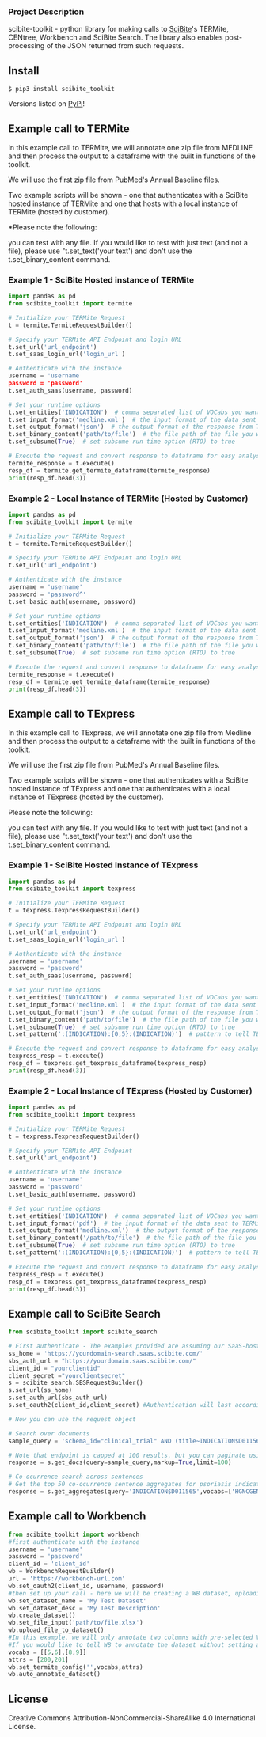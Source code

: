 ### Project Description

scibite-toolkit - python library for making calls to [SciBite](https://www.scibite.com/)'s TERMite, CENtree, Workbench and SciBite Search.
The library also enables post-processing of the JSON returned from such requests.

## Install

```
$ pip3 install scibite_toolkit
```
Versions listed on [PyPi](https://pypi.org/project/scibite-toolkit/)!

## Example call to TERMite
In this example call to TERMite, we will annotate one zip file from MEDLINE and then process the output to a dataframe with the built in functions of the toolkit.



We will use the first zip file from PubMed's Annual Baseline files.



Two example scripts will be shown - one that authenticates with a SciBite hosted instance of TERMite and one that hosts with a local instance of TERMite (hosted by customer).



*Please note the following:

 you can test with any file. 
If you would like to test with just text (and not a file), please use "t.set_text('your text') and don't use the t.set_binary_content command.

### Example 1 - SciBite Hosted instance of TERMite
```python
import pandas as pd
from scibite_toolkit import termite

# Initialize your TERMite Request
t = termite.TermiteRequestBuilder()

# Specify your TERMite API Endpoint and login URL
t.set_url('url_endpoint')
t.set_saas_login_url('login_url')

# Authenticate with the instance
username = 'username
password = 'password'
t.set_auth_saas(username, password)

# Set your runtime options
t.set_entities('INDICATION')  # comma separated list of VOCabs you want to run over your data
t.set_input_format('medline.xml')  # the input format of the data sent to TERMite
t.set_output_format('json')  # the output format of the response from TERMite
t.set_binary_content('path/to/file')  # the file path of the file you want to annotate
t.set_subsume(True)  # set subsume run time option (RTO) to true

# Execute the request and convert response to dataframe for easy analysis
termite_response = t.execute()
resp_df = termite.get_termite_dataframe(termite_response)
print(resp_df.head(3))
```
### Example 2 - Local Instance of TERMite (Hosted by Customer)

```python
import pandas as pd
from scibite_toolkit import termite

# Initialize your TERMite Request
t = termite.TermiteRequestBuilder()

# Specify your TERMite API Endpoint and login URL
t.set_url('url_endpoint')

# Authenticate with the instance
username = 'username'
password = 'password^'
t.set_basic_auth(username, password)

# Set your runtime options
t.set_entities('INDICATION')  # comma separated list of VOCabs you want to run over your data
t.set_input_format('medline.xml')  # the input format of the data sent to TERMite
t.set_output_format('json')  # the output format of the response from TERMite
t.set_binary_content('path/to/file')  # the file path of the file you want to annotate
t.set_subsume(True)  # set subsume run time option (RTO) to true

# Execute the request and convert response to dataframe for easy analysis
termite_response = t.execute()
resp_df = termite.get_termite_dataframe(termite_response)
print(resp_df.head(3))
```
## Example call to TExpress
In this example call to TExpress, we will annotate one zip file from Medline and then process the output to a dataframe with the built in functions of the toolkit.



We will use the first zip file from PubMed's Annual Baseline files.



Two example scripts will be shown - one that authenticates with a SciBite hosted instance of TExpress and one that authenticates with a local instance of TExpress (hosted by the customer).



Please note the following:

 you can test with any file. 
If you would like to test with just text (and not a file), please use "t.set_text('your text') and don't use the t.set_binary_content command.

### Example 1 - SciBite Hosted Instance of TExpress
```python
import pandas as pd
from scibite_toolkit import texpress

# Initialize your TERMite Request
t = texpress.TexpressRequestBuilder()

# Specify your TERMite API Endpoint and login URL
t.set_url('url_endpoint')
t.set_saas_login_url('login_url')

# Authenticate with the instance
username = 'username'
password = 'password'
t.set_auth_saas(username, password)

# Set your runtime options
t.set_entities('INDICATION')  # comma separated list of VOCabs you want to run over your data
t.set_input_format('medline.xml')  # the input format of the data sent to TERMite
t.set_output_format('json')  # the output format of the response from TERMite
t.set_binary_content('path/to/file')  # the file path of the file you want to annotate
t.set_subsume(True)  # set subsume run time option (RTO) to true
t.set_pattern(':(INDICATION):{0,5}:(INDICATION)')  # pattern to tell TExpress what to look for within data

# Execute the request and convert response to dataframe for easy analysis
texpress_resp = t.execute()
resp_df = texpress.get_texpress_dataframe(texpress_resp)
print(resp_df.head(3))
```
### Example 2 - Local Instance of TExpress (Hosted by Customer)
```python
import pandas as pd
from scibite_toolkit import texpress

# Initialize your TERMite Request
t = texpress.TexpressRequestBuilder()

# Specify your TERMite API Endpoint
t.set_url('url_endpoint')

# Authenticate with the instance
username = 'username'
password = 'password'
t.set_basic_auth(username, password)

# Set your runtime options
t.set_entities('INDICATION')  # comma separated list of VOCabs you want to run over your data
t.set_input_format('pdf')  # the input format of the data sent to TERMite
t.set_output_format('medline.xml')  # the output format of the response from TERMite
t.set_binary_content('/path/to/file')  # the file path of the file you want to annotate
t.set_subsume(True)  # set subsume run time option (RTO) to true
t.set_pattern(':(INDICATION):{0,5}:(INDICATION)')  # pattern to tell TExpress what to look for within data

# Execute the request and convert response to dataframe for easy analysis
texpress_resp = t.execute()
resp_df = texpress.get_texpress_dataframe(texpress_resp)
print(resp_df.head(3))
```
## Example call to SciBite Search

```python
from scibite_toolkit import scibite_search

# First authenticate - The examples provided are assuming our SaaS-hosted instances, adapt accordingly
ss_home = 'https://yourdomain-search.saas.scibite.com/'
sbs_auth_url = "https://yourdomain.saas.scibite.com/"
client_id = "yourclientid"
client_secret ="yourclientsecret"
s = scibite_search.SBSRequestBuilder()
s.set_url(ss_home)
s.set_auth_url(sbs_auth_url)
s.set_oauth2(client_id,client_secret) #Authentication will last according to what was was set up when generating the client

# Now you can use the request object

# Search over documents
sample_query = 'schema_id="clinical_trial" AND (title~INDICATION$D011565 AND DRUG$*)'

# Note that endpoint is capped at 100 results, but you can paginate using the offset parameter
response = s.get_docs(query=sample_query,markup=True,limit=100)

# Co-ocurrence search across sentences
# Get the top 50 co-ocurrence sentence aggregates for psoriasis indication and any gene
response = s.get_aggregates(query='INDICATION$D011565',vocabs=['HGNCGENE'],limit=50)

```
## Example call to Workbench

```python
from scibite_toolkit import workbench
#first authenticate with the instance
username = 'username'
password = 'password'
client_id = 'client_id'
wb = WorkbenchRequestBuilder()
url = 'https://workbench-url.com'
wb.set_oauth2(client_id, username, password)
#then set up your call - here we will be creating a WB dataset, uploading a file to it and annotating it
wb.set_dataset_name = 'My Test Dataset'
wb.set_dataset_desc = 'My Test Description'
wb.create_dataset()
wb.set_file_input('path/to/file.xlsx')
wb.upload_file_to_dataset()
#In this example, we will only annotate two columns with pre-selected VOCabs.
#If you would like to tell WB to annotate the dataset without setting a termite config, just call auto_annotate_dataset
vocabs = [[5,6],[8,9]]
attrs = [200,201]
wb.set_termite_config('',vocabs,attrs)
wb.auto_annotate_dataset()
```

## License 

Creative Commons Attribution-NonCommercial-ShareAlike 4.0 International License.
